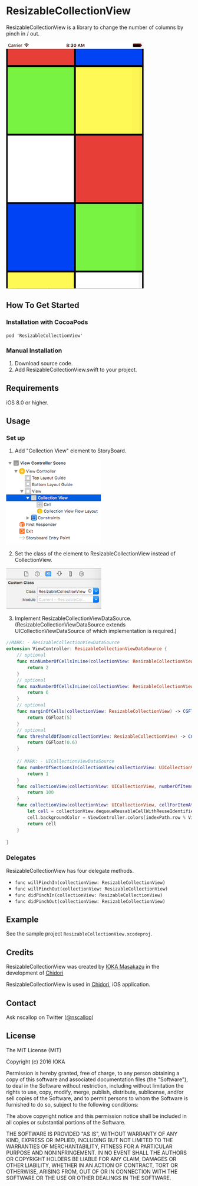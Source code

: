 # ResizableCollectionView

ResizableCollectionView is a library to change the number of columns by pinch in / out.

![Screen Shot](imgs/ResizableCollectionView.gif)


## How To Get Started

### Installation with CocoaPods

`pod 'ResizableCollectionView'`

### Manual Installation

1. Download source code.
2. Add ResizableCollectionView.swift to your project.


## Requirements

iOS 8.0 or higher.


## Usage

### Set up

1. Add "Collection View" element to StoryBoard.

  ![Screen Shot](imgs/storyboard1.png)

2. Set the class of the element to ResizableCollectionView instead of CollectionView.

  ![Screen Shot](imgs/storyboard2.png)

3. Implement ResizableCollectionViewDataSource.
  (ResizableCollectionViewDataSource extends UICollectionViewDataSource of which implementation is required.)

  ```swift
  //MARK: - ResizableCollectionViewDataSource
  extension ViewController: ResizableCollectionViewDataSource {
      // optional
      func minNumberOfCellsInLine(collectionView: ResizableCollectionView) -> Int {
          return 2
      }
      // optional
      func maxNumberOfCellsInLine(collectionView: ResizableCollectionView) -> Int {
          return 6
      }
      // optional
      func marginOfCells(collectionView: ResizableCollectionView) -> CGFloat {
          return CGFloat(5)
      }
      // optional
      func thresholdOfZoom(collectionView: ResizableCollectionView) -> CGFloat {
          return CGFloat(0.6)
      }

      // MARK: - UICollectionViewDataSource
      func numberOfSectionsInCollectionView(collectionView: UICollectionView) -> Int {
          return 1
      }
      func collectionView(collectionView: UICollectionView, numberOfItemsInSection section: Int) -> Int {
          return 100
      }
      func collectionView(collectionView: UICollectionView, cellForItemAtIndexPath indexPath: NSIndexPath) -> UICollectionViewCell {
          let cell = collectionView.dequeueReusableCellWithReuseIdentifier("Cell", forIndexPath: indexPath)
          cell.backgroundColor = ViewController.colors[indexPath.row % ViewController.colors.count]
          return cell
      }

  }
  ```

### Delegates

ResizableCollectionView has four delegate methods.

* `func willPinchIn(collectionView: ResizableCollectionView)`
* `func willPinchOut(collectionView: ResizableCollectionView)`
* `func didPinchIn(collectionView: ResizableCollectionView)`
* `func didPinchOut(collectionView: ResizableCollectionView)`


## Example

See the sample project `ResizableCollectionView.xcodeproj`.


## Credits

ResizableCollectionView was created by [IOKA Masakazu](http://www.hitting.jp) in the development of [Chidori](http://nscallop.jp/chidori/)

ResizableCollectionView is used in [Chidori](http://nscallop.jp/chidori/), iOS application.


## Contact

Ask nscallop on Twitter ([@nscallop](https://twitter.com/nscallop))


## License

The MIT License (MIT)

Copyright (c) 2016 IOKA

Permission is hereby granted, free of charge, to any person obtaining a copy
of this software and associated documentation files (the "Software"), to deal
in the Software without restriction, including without limitation the rights
to use, copy, modify, merge, publish, distribute, sublicense, and/or sell
copies of the Software, and to permit persons to whom the Software is
furnished to do so, subject to the following conditions:

The above copyright notice and this permission notice shall be included in all
copies or substantial portions of the Software.

THE SOFTWARE IS PROVIDED "AS IS", WITHOUT WARRANTY OF ANY KIND, EXPRESS OR
IMPLIED, INCLUDING BUT NOT LIMITED TO THE WARRANTIES OF MERCHANTABILITY,
FITNESS FOR A PARTICULAR PURPOSE AND NONINFRINGEMENT. IN NO EVENT SHALL THE
AUTHORS OR COPYRIGHT HOLDERS BE LIABLE FOR ANY CLAIM, DAMAGES OR OTHER
LIABILITY, WHETHER IN AN ACTION OF CONTRACT, TORT OR OTHERWISE, ARISING FROM,
OUT OF OR IN CONNECTION WITH THE SOFTWARE OR THE USE OR OTHER DEALINGS IN THE
SOFTWARE.
